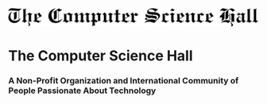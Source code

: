 <picture>
  <source media="(prefers-color-scheme: dark)" srcset="l-tcsh.svg">
  <source media="(prefers-color-scheme: light)" srcset="dtcsh.svg">
  <img alt="Shows an illustrated sun in light mode and a moon with stars in dark mode." src="dtcsh.svg">
</picture>



# The Computer Science Hall 
### A Non-Profit Organization and International Community of People Passionate About Technology
